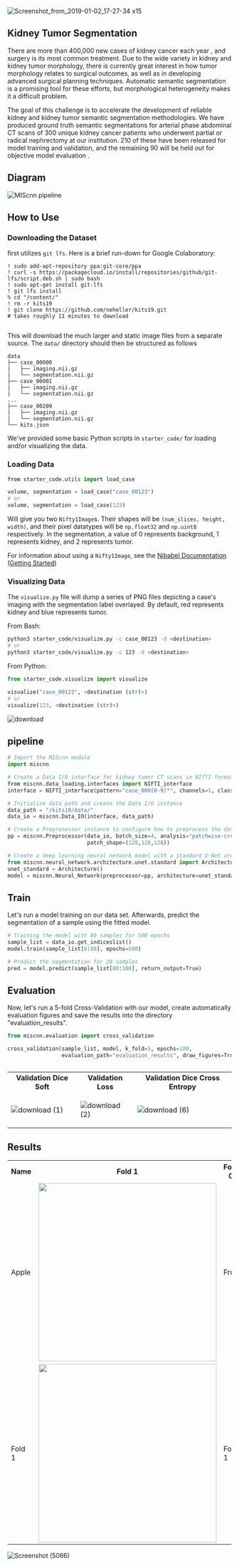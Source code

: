 ![Screenshot_from_2019-01-02_17-27-34 x15](https://github.com/saba99/Kidney_Tissue_Segmentation/assets/33378412/c913f0dd-c8b7-48d4-aec4-ab8329fc2327)

## Kidney Tumor Segmentation


There are more than 400,000 new cases of kidney cancer each year , and surgery is its most common treatment. Due to the wide variety in kidney and kidney tumor morphology, there is currently great interest in how tumor morphology relates to surgical outcomes,  as well as in developing advanced surgical planning techniques. Automatic semantic segmentation is a promising tool for these efforts, but morphological heterogeneity makes it a difficult problem.

The goal of this challenge is to accelerate the development of reliable kidney and kidney tumor semantic segmentation methodologies. We have produced ground truth semantic segmentations for arterial phase abdominal CT scans of 300 unique kidney cancer patients who underwent partial or radical nephrectomy at our institution. 210 of these have been released for model training and validation, and the remaining 90 will be held out for objective model evaluation .


## Diagram

![MIScnn pipeline](https://github.com/saba99/Kidney_Tissue_Segmentation/assets/33378412/a0bd0084-e7a3-485f-927f-3dec563aef8e)

## How to Use

### Downloading the Dataset
first utilizes `git lfs`.
Here is a brief run-down for Google Colaboratory:
```
! sudo add-apt-repository ppa:git-core/ppa
! curl -s https://packagecloud.io/install/repositories/github/git-lfs/script.deb.sh | sudo bash
! sudo apt-get install git-lfs
! git lfs install
% cd "/content/"
! rm -r kits19
! git clone https://github.com/neheller/kits19.git
# takes roughly 11 minutes to download


```

This will download the much larger and static image files from a separate source. The `data/` directory should then be structured as follows
```
data
├── case_00000
|   ├── imaging.nii.gz
|   └── segmentation.nii.gz
├── case_00001
|   ├── imaging.nii.gz
|   └── segmentation.nii.gz
...
├── case_00209
|   ├── imaging.nii.gz
|   └── segmentation.nii.gz
└── kits.json
```

We've provided some basic Python scripts in `starter_code/` for loading and/or visualizing the data. 

### Loading Data

```python
from starter_code.utils import load_case

volume, segmentation = load_case("case_00123")
# or
volume, segmentation = load_case(123)
```

Will give you two `Nifty1Image`s. Their shapes will be `(num_slices, height, width)`, and their pixel datatypes will be `np.float32` and `np.uint8` respectively. In the segmentation, a value of 0 represents background, 1 represents kidney, and 2 represents tumor.

For information about using a `Nifty1Image`, see the [Nibabel Documentation](https://nipy.org/nibabel/manual.html#manual) ([Getting Started](https://nipy.org/nibabel/gettingstarted.html))

### Visualizing Data

The `visualize.py` file will dump a series of PNG files depicting a case's imaging with the segmentation label overlayed. By default, red represents kidney and blue represents tumor.

From Bash:

```bash
python3 starter_code/visualize.py -c case_00123 -d <destination>
# or
python3 starter_code/visualize.py -c 123 -d <destination>
```

From Python:

```python
from starter_code.visualize import visualize

visualize("case_00123", <destination (str)>)
# or
visualize(123, <destination (str)>)
```

![download](https://github.com/saba99/Kidney_Tissue_Segmentation/assets/33378412/748467bf-8eda-44b9-9039-60f6cdf7690d)


## pipeline

```python
# Import the MIScnn module
import miscnn

# Create a Data I/O interface for kidney tumor CT scans in NIfTI format
from miscnn.data_loading.interfaces import NIFTI_interface
interface = NIFTI_interface(pattern="case_000[0-9]*", channels=1, classes=3)

# Initialize data path and create the Data I/O instance
data_path = "/kits19/data/"
data_io = miscnn.Data_IO(interface, data_path)

# Create a Preprocessor instance to configure how to preprocess the data into batches
pp = miscnn.Preprocessor(data_io, batch_size=4, analysis="patchwise-crop",
                         patch_shape=(128,128,128))

# Create a deep learning neural network model with a standard U-Net architecture
from miscnn.neural_network.architecture.unet.standard import Architecture
unet_standard = Architecture()
model = miscnn.Neural_Network(preprocessor=pp, architecture=unet_standard)
```

## Train

Let's run a model training on our data set. Afterwards, predict the segmentation of a sample using the fitted model.

```python
# Training the model with 80 samples for 500 epochs
sample_list = data_io.get_indiceslist()
model.train(sample_list[0:80], epochs=500)

# Predict the segmentation for 20 samples
pred = model.predict(sample_list[80:100], return_output=True)
```

## Evaluation

Now, let's run a 5-fold Cross-Validation with our model, create automatically evaluation figures and save the results into the directory "evaluation_results".

```python
from miscnn.evaluation import cross_validation

cross_validation(sample_list, model, k_fold=5, epochs=100,
                 evaluation_path="evaluation_results", draw_figures=True)
```
## 

<table class="center">
<tr>
  <td style="text-align:center;"><b>Validation Dice Soft</b></td>
  <td style="text-align:center;"><b>Validation Loss</b></td>
   <td style="text-align:center;"><b>Validation Dice Cross Entropy</b></td>
</tr>
  
<tr>
 <td>

![download (1)](https://github.com/saba99/Kidney_Tissue_Segmentation/assets/33378412/800fd950-537c-4fcc-a5ad-e87167fdd719)



</td>
  <td>
  

![download (2)](https://github.com/saba99/Kidney_Tissue_Segmentation/assets/33378412/bc059a31-23f7-405c-a1ce-7066d61ff157)


  </td>
  <td>

![download (6)](https://github.com/saba99/Kidney_Tissue_Segmentation/assets/33378412/7762d2ea-2bf3-4a22-aa75-25aa3358d2f8)


</td> 

</tr> 

</td>

</table>


##  Results

<table>


<tr>

<th>Name</th>

<th style="width: 250px;">Fold 1</th>

<th>Fold 0</th>

</tr>

<tr>

<td>Apple</td>

<td><img src="https://github.com/saba99/Kidney_Tissue_Segmentation/assets/33378412/f6c90491-3012-4a62-b766-e4c042facba4.gif"  width="400"></td>

<td>Fruit</td>

</tr>

<tr>

<td>Fold 1</th>

<td><img src="https://github.com/saba99/Kidney_Tissue_Segmentation/assets/33378412/212e39b2-8002-41b4-b527-389275ace5c1.gif"  width="400"></th>

<td>Fold 1</th>

</tr>



</table>



![Screenshot (5066)](https://github.com/saba99/Kidney_Tissue_Segmentation/assets/33378412/17bf30b3-cac2-4917-b824-708bff4beddc)

